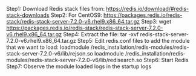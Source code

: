 Step1: Download Redis stack files from: https://redis.io/download/#redis-stack-downloads
Step2: For CentOS9: https://packages.redis.io/redis-stack/redis-stack-server-7.2.0-v6.rhel9.x86_64.tar.gz
Step3: wget https://packages.redis.io/redis-stack/redis-stack-server-7.2.0-v6.rhel9.x86_64.tar.gz
Step4: Extract the file: tar -xvf redis-stack-server-7.2.0-v6.rhel9.x86_64.tar.gz
Step5: Edit redis.conf files to add the module that we want to load:
  loadmodule /redis_installation/redis-modules/redis-stack-server-7.2.0-v6/lib/rejson.so
  loadmodule /redis_installation/redis-modules/redis-stack-server-7.2.0-v6/lib/redisearch.so
Step6: Start Redis
Step7: Observe the module loaded logs in the startup logs

